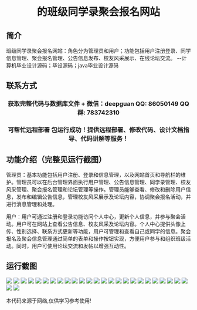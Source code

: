 <p><h1 align="center">的班级同学录聚会报名网站</h1></p>

## 简介
班级同学录聚会报名网站：角色分为管理员和用户；功能包括用户注册登录、同学信息管理、聚会报名管理、公告信息发布、校友风采展示、在线论坛交流。    --计算机毕业设计源码；毕设源码；java毕业设计源码


## 联系方式
<p><h3 align="center">获取完整代码与数据库文件 + 微信：deepguan QQ: 86050149 QQ群: 783742310</h3></p>
<p><h3 align="center">可帮忙远程部署 包运行成功！提供远程部署、修改代码、设计文档指导、代码讲解等服务！</h3></p>

## 功能介绍（完整见运行截图）
管理员：基本功能包括用户注册、登录和信息管理，以及网站首页和导航栏的维护。管理员可以在后台管理界面执行用户管理、公告信息管理、同学录管理、校友风采管理、聚会报名管理和论坛管理等操作。管理员能够查看、修改和删除用户信息，发布和编辑公告信息，管理校友风采展示及论坛内容，协调聚会报名活动，并进行消息管理和处理。

用户：用户可通过注册和登录功能访问个人中心，更新个人信息，并参与聚会活动。用户可在网站上查看公告信息、校友风采及论坛内容。个人中心提供头像上传、性别选择、联系方式更新等功能，用户可管理和查看自己或同学的信息。聚会报名及聚会信息管理通过简单的表单和操作按钮实现，方便用户参与和组织班级活动。同时，用户可使用论坛交流和发帖以增强互动性。


## 运行截图
![](https://bs-1329754181.cos.ap-shanghai.myqcloud.com/ssm/ClassmatesReunionRegistrationWebsite/img/001.jpg)
![](https://bs-1329754181.cos.ap-shanghai.myqcloud.com/ssm/ClassmatesReunionRegistrationWebsite/img/002.jpg)
![](https://bs-1329754181.cos.ap-shanghai.myqcloud.com/ssm/ClassmatesReunionRegistrationWebsite/img/003.jpg)
![](https://bs-1329754181.cos.ap-shanghai.myqcloud.com/ssm/ClassmatesReunionRegistrationWebsite/img/004.jpg)
![](https://bs-1329754181.cos.ap-shanghai.myqcloud.com/ssm/ClassmatesReunionRegistrationWebsite/img/005.jpg)
![](https://bs-1329754181.cos.ap-shanghai.myqcloud.com/ssm/ClassmatesReunionRegistrationWebsite/img/006.jpg)
![](https://bs-1329754181.cos.ap-shanghai.myqcloud.com/ssm/ClassmatesReunionRegistrationWebsite/img/007.jpg)
![](https://bs-1329754181.cos.ap-shanghai.myqcloud.com/ssm/ClassmatesReunionRegistrationWebsite/img/008.jpg)
![](https://bs-1329754181.cos.ap-shanghai.myqcloud.com/ssm/ClassmatesReunionRegistrationWebsite/img/009.jpg)
![](https://bs-1329754181.cos.ap-shanghai.myqcloud.com/ssm/ClassmatesReunionRegistrationWebsite/img/010.jpg)
![](https://bs-1329754181.cos.ap-shanghai.myqcloud.com/ssm/ClassmatesReunionRegistrationWebsite/img/011.jpg)
![](https://bs-1329754181.cos.ap-shanghai.myqcloud.com/ssm/ClassmatesReunionRegistrationWebsite/img/012.jpg)
![](https://bs-1329754181.cos.ap-shanghai.myqcloud.com/ssm/ClassmatesReunionRegistrationWebsite/img/013.jpg)
![](https://bs-1329754181.cos.ap-shanghai.myqcloud.com/ssm/ClassmatesReunionRegistrationWebsite/img/014.jpg)
![](https://bs-1329754181.cos.ap-shanghai.myqcloud.com/ssm/ClassmatesReunionRegistrationWebsite/img/015.jpg)
![](https://bs-1329754181.cos.ap-shanghai.myqcloud.com/ssm/ClassmatesReunionRegistrationWebsite/img/016.jpg)
![](https://bs-1329754181.cos.ap-shanghai.myqcloud.com/ssm/ClassmatesReunionRegistrationWebsite/img/017.jpg)
![](https://bs-1329754181.cos.ap-shanghai.myqcloud.com/ssm/ClassmatesReunionRegistrationWebsite/img/018.jpg)
![](https://bs-1329754181.cos.ap-shanghai.myqcloud.com/ssm/ClassmatesReunionRegistrationWebsite/img/019.jpg)
![](https://bs-1329754181.cos.ap-shanghai.myqcloud.com/ssm/ClassmatesReunionRegistrationWebsite/img/020.jpg)
![](https://bs-1329754181.cos.ap-shanghai.myqcloud.com/ssm/ClassmatesReunionRegistrationWebsite/img/021.jpg)
![](https://bs-1329754181.cos.ap-shanghai.myqcloud.com/ssm/ClassmatesReunionRegistrationWebsite/img/022.jpg)
![](https://bs-1329754181.cos.ap-shanghai.myqcloud.com/ssm/ClassmatesReunionRegistrationWebsite/img/023.jpg)
![](https://bs-1329754181.cos.ap-shanghai.myqcloud.com/ssm/ClassmatesReunionRegistrationWebsite/img/024.jpg)
![](https://bs-1329754181.cos.ap-shanghai.myqcloud.com/ssm/ClassmatesReunionRegistrationWebsite/img/025.jpg)
![](https://bs-1329754181.cos.ap-shanghai.myqcloud.com/ssm/ClassmatesReunionRegistrationWebsite/img/026.jpg)
![](https://bs-1329754181.cos.ap-shanghai.myqcloud.com/ssm/ClassmatesReunionRegistrationWebsite/img/027.jpg)

<p>本代码来源于网络,仅供学习参考使用!</p>
